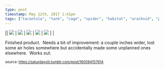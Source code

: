 ```yaml
---
type: post
timestamp: May 12th, 2017 1:41pm
tags: ["tarantula", "tank", "cage", "spider", "habitat", "arachnid", "pets"]
---
```


|| <img src="https://saturdayxiii.github.io/media/160594157914_1.jpg"/> | <img src="https://saturdayxiii.github.io/media/160594157914_2.jpg"/> | <img src="https://saturdayxiii.github.io/media/160594157914_3.jpg"/> | 
 <img src="https://saturdayxiii.github.io/media/160594157914_4.jpg"/> | <img src="https://saturdayxiii.github.io/media/160594157914_5.jpg"/> |  | 

Finished product.  Needs a bit of improvement: a couple inches wider, lost some air holes somewhere but accidentally made some unplanned ones elsewhere.  Works out.
 
      
      
  
<small>source: https://saturdayxiii.tumblr.com/post/160594157914</small>